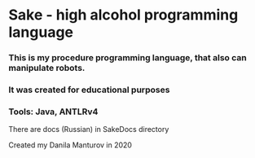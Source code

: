 # Sake - high alcohol programming language

### This is my procedure programming language, that also can manipulate robots.

### It was created for educational purposes

### Tools: Java, ANTLRv4 

There are docs (Russian) in SakeDocs directory 

Created my Danila Manturov in 2020